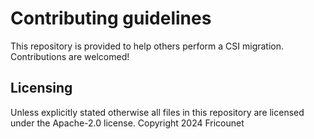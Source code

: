 # Contributing guidelines

This repository is provided to help others perform a CSI migration. Contributions are welcomed!

## Licensing

Unless explicitly stated otherwise all files in this repository are licensed under the Apache-2.0 license.
Copyright 2024 Fricounet
